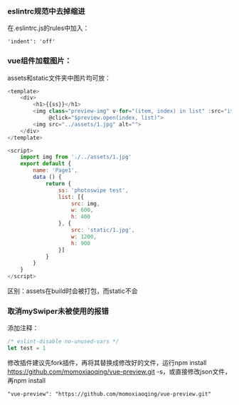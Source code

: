 ### eslintrc规范中去掉缩进

在.eslintrc.js的rules中加入：

```
'indent': 'off'
```

### vue组件加载图片：

assets和static文件夹中图片均可放：

```js
<template>
    <div>
        <h1>{{ss}}</h1>
        <img class="preview-img" v-for="(item, index) in list" :src="item.src" :key="index" height="100"
             @click="$preview.open(index, list)">
        <img src="../assets/1.jpg" alt="">
    </div>
</template>

<script>
    import img from './../assets/1.jpg'
    export default {
        name: 'Page1',
        data () {
            return {
                ss: 'photoswipe test',
                list: [{
                    src: img,
                    w: 600,
                    h: 400
                }, {
                    src: 'static/1.jpg',
                    w: 1200,
                    h: 900
                }]
            }
        }
    }
</script>
```

区别：assets在build时会被打包，而static不会

### 

### 取消mySwiper未被使用的报错

添加注释：

```js
/* eslint-disable no-unused-vars */
let test = 1
```



修改插件建议先fork插件，再将其替换成修改好的文件，运行npm install https://github.com/momoxiaoqing/vue-preview.git -s，或直接修改json文件，再npm install

```
"vue-preview": "https://github.com/momoxiaoqing/vue-preview.git"
```




